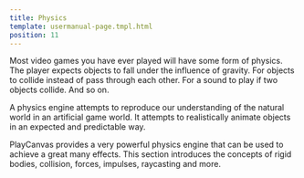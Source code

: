 ```yaml
---
title: Physics
template: usermanual-page.tmpl.html
position: 11
---
```


Most video games you have ever played will have some form of physics. The player expects objects to fall under the influence of gravity. For objects to collide instead of pass through each other. For a sound to play if two objects collide. And so on.

A physics engine attempts to reproduce our understanding of the natural world in an artificial game world. It attempts to realistically animate objects in an expected and predictable way.

PlayCanvas provides a very powerful physics engine that can be used to achieve a great many effects. This section introduces the concepts of rigid bodies, collision, forces, impulses, raycasting and more.